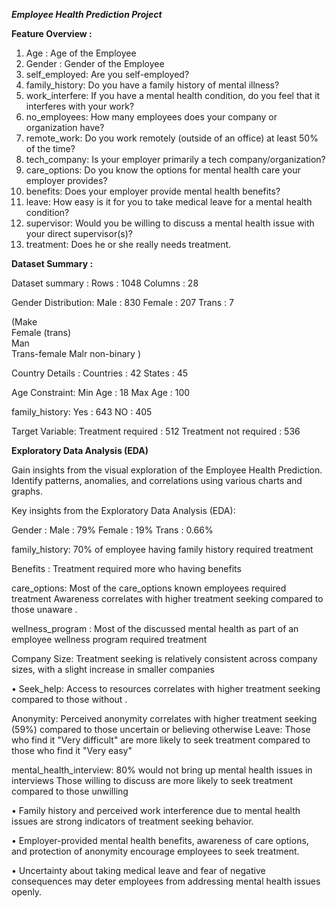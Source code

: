 ***Employee Health Prediction Project***

**Feature Overview :**

1.	Age : Age of the Employee
2.	Gender : Gender of the Employee
3.	self_employed: Are you self-employed?
4.	family_history: Do you have a family history of mental illness?
5.	work_interfere: If you have a mental health condition, do you feel that it interferes with your work? 
6.	no_employees: How many employees does your company or organization have?
7.	remote_work: Do you work remotely (outside of an office) at least 50% of the time?
8.	tech_company: Is your employer primarily a tech company/organization?
9.	care_options: Do you know the options for mental health care your employer provides?
10.	benefits: Does your employer provide mental health benefits?
11.	leave: How easy is it for you to take medical leave for a mental health condition?
12.	supervisor: Would you be willing to discuss a mental health issue with your direct supervisor(s)?
13.	treatment: Does he or she really needs treatment. 

**Dataset Summary :**

Dataset summary :
Rows : 1048
Columns : 28

Gender Distribution:
Male : 830
Female : 207
Trans : 7

(Make                    
Female (trans)                
Man   
Trans-female
Malr
non-binary
)


Country Details :
Countries  : 42
States : 45


Age Constraint:
Min Age : 18 
Max Age : 100

family_history:
Yes : 643
NO : 405

Target Variable:
 Treatment required : 512
Treatment not required : 536

**Exploratory Data Analysis (EDA)**

Gain insights from the visual exploration of the Employee Health Prediction.
Identify patterns, anomalies, and correlations using various charts and graphs.

Key insights from the Exploratory Data Analysis (EDA):

Gender :
Male : 79%
Female : 19%
Trans : 0.66%

family_history:
70% of employee having family history required treatment

Benefits :
Treatment required more who having benefits

care_options:
Most of the care_options known employees required treatment
Awareness correlates with higher treatment seeking  compared to those unaware .

wellness_program  :
Most of the discussed mental health as part of an employee wellness program required treatment

Company Size:
Treatment seeking is relatively consistent across company sizes, with a slight increase in smaller companies

•	Seek_help:
Access to resources correlates with higher treatment seeking  compared to those without .

Anonymity:
Perceived anonymity correlates with higher treatment seeking (59%) compared to those uncertain or believing otherwise
Leave:
Those who find it "Very difficult" are more likely to seek treatment  compared to those who find it "Very easy"

mental_health_interview:
80% would not bring up mental health issues in interviews
Those willing to discuss are more likely to seek treatment compared to those unwilling

•  Family history and perceived work interference due to mental health issues are strong indicators of treatment seeking behavior.

•  Employer-provided mental health benefits, awareness of care options, and protection of anonymity encourage employees to seek treatment.

•  Uncertainty about taking medical leave and fear of negative consequences may deter employees from addressing mental health issues openly.
